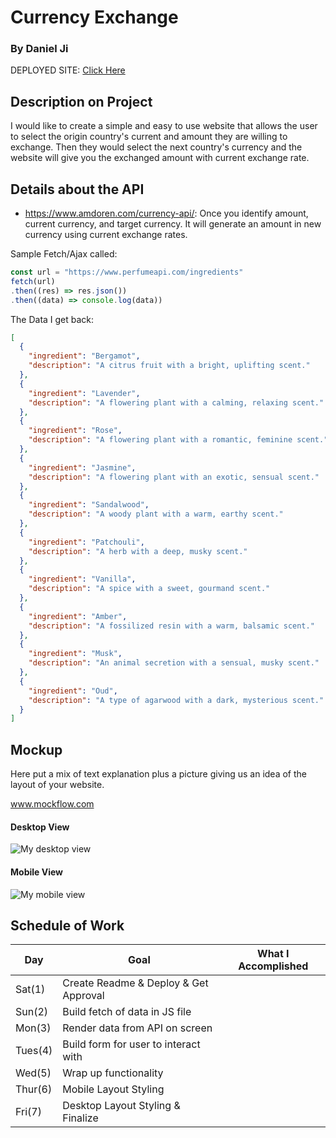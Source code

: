 # Currency Exchange
### By Daniel Ji

DEPLOYED SITE: [Click Here](https://lldeejeell102.github.io/unit1-project1/)

## Description on Project

I would like to create a simple and easy to use website that allows the user to select the origin country's current and amount they are willing to exchange. Then they would select the next country's currency and the website will give you the exchanged amount with current exchange rate.

## Details about the API

- https://www.amdoren.com/currency-api/: Once you identify amount, current currency, and target currency. It will generate an amount in new currency using current exchange rates.

Sample Fetch/Ajax called:
```js
const url = "https://www.perfumeapi.com/ingredients"
fetch(url)
.then((res) => res.json())
.then((data) => console.log(data))
```

The Data I get back:
```json
[
  {
    "ingredient": "Bergamot",
    "description": "A citrus fruit with a bright, uplifting scent."
  },
  {
    "ingredient": "Lavender",
    "description": "A flowering plant with a calming, relaxing scent."
  },
  {
    "ingredient": "Rose",
    "description": "A flowering plant with a romantic, feminine scent."
  },
  {
    "ingredient": "Jasmine",
    "description": "A flowering plant with an exotic, sensual scent."
  },
  {
    "ingredient": "Sandalwood",
    "description": "A woody plant with a warm, earthy scent."
  },
  {
    "ingredient": "Patchouli",
    "description": "A herb with a deep, musky scent."
  },
  {
    "ingredient": "Vanilla",
    "description": "A spice with a sweet, gourmand scent."
  },
  {
    "ingredient": "Amber",
    "description": "A fossilized resin with a warm, balsamic scent."
  },
  {
    "ingredient": "Musk",
    "description": "An animal secretion with a sensual, musky scent."
  },
  {
    "ingredient": "Oud",
    "description": "A type of agarwood with a dark, mysterious scent."
  }
]
```

## Mockup
Here put a mix of text explanation plus a picture giving us an idea of the layout of your website.

www.mockflow.com

#### Desktop View
![My desktop view](link)
#### Mobile View
![My mobile view](link)

## Schedule of Work
| Day | Goal | What I Accomplished |
|-----|------|---------------------|
| Sat(1) | Create Readme & Deploy & Get Approval | | 
| Sun(2) | Build fetch of data in JS file | | 
| Mon(3) | Render data from API on screen | | 
| Tues(4)| Build form for user to interact with | | 
| Wed(5) | Wrap up functionality | | 
| Thur(6)| Mobile Layout Styling | | 
| Fri(7) | Desktop Layout Styling & Finalize | | 